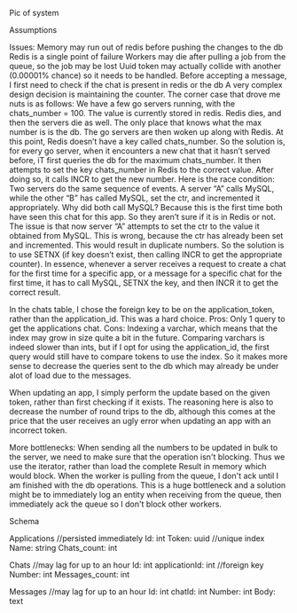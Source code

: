 Pic of system

Assumptions

Issues:
Memory may run out of redis before pushing the changes to the db
Redis is a single point of failure
Workers may die after pulling a job from the queue, so the job may be lost
Uuid token may actually collide with another (0.00001% chance) so it needs to be   handled.
Before accepting a message, I first need to check if the chat is present in redis or the db
A very complex design decision is maintaining the counter. The corner case that drove me nuts is as follows: We have a few go servers running, with the chats_number = 100. The value is currently stored in redis. Redis dies, and then the servers die as well. The only place that knows what the max number is is the db. The go servers are then woken up along with Redis. At this point, Redis doesn’t have a key called chats_number. So the solution is, for every go server, when it encounters a new chat that it hasn’t served before, iT first queries the db for the maximum chats_number. It then attempts to set the key chats_number in Redis to the correct value. After doing so, it calls INCR to get the new number. Here is the race condition: Two servers do the same sequence of events. A server “A” calls MySQL, while the other “B” has called MySQL, set the ctr, and incremented it appropriately. Why did both call MySQL? Because this is the first time both have seen this chat for this app. So they aren’t sure if it is in Redis or not. The issue is that now server “A” attempts to set the ctr to the value it obtained from MySQL. This is wrong, because the ctr has already been set and incremented. This would result in duplicate numbers. So the solution is to use SETNX (if key doesn’t exist, then calling INCR to get the appropriate counter). In essence, whenever a server receives a request to create a chat for the first time for a specific app, or a message for a specific chat for the first time, it has to call MySQL, SETNX the key, and then INCR it to get the correct result.

In the chats table, I chose the foreign key to be on the application_token, rather than the application_id. This was a hard choice. Pros: Only 1 query to get the applications chat. Cons: Indexing a varchar, which means that the index may grow in size quite a bit in the future. Comparing varchars is indeed slower than ints, but if I opt for using the application_id, the first query would still have to compare tokens to use the index. So it makes more sense to decrease the queries sent to the db which may already be under alot of load due to the messages.

When updating an app, I simply perform the update based on the given token, rather than first checking if it exists. The reasoning here is also to decrease the number of round trips to the db, although this comes at the price that the user receives an ugly error when updating an app with an incorrect token.

More bottlenecks: 
  When sending all the numbers to be updated in bulk to the server, we need to make sure that the operation isn't blocking. Thus we use the iterator, rather than load the complete Result in memory which would block.
  When the worker is pulling from the queue, I don't ack until I am finished with the db operations. This is a huge bottleneck and a solution might be to immediately log an entity when receiving from the queue, then immediately ack the queue so I don't block other workers.
  
  
  
  
  
Schema

Applications				//persisted immediately
Id: int
Token: uuid  //unique index
Name: string
Chats_count: int



Chats					//may lag for up to an hour
Id: int
applicationId: int  //foreign key
Number: int
Messages_count: int

Messages				//may lag for up to an hour
Id: int
chatId: int
Number: int
Body: text


